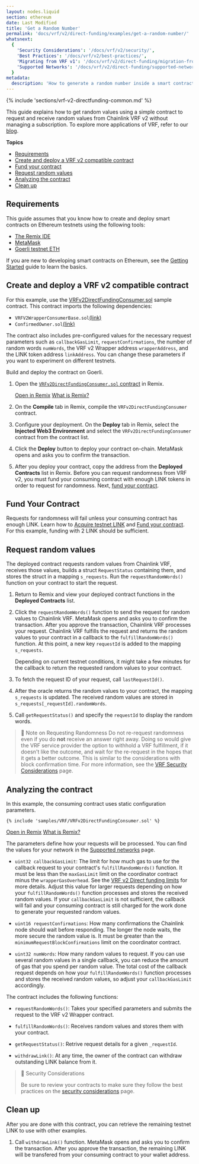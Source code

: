 ```yaml
---
layout: nodes.liquid
section: ethereum
date: Last Modified
title: 'Get a Random Number'
permalink: 'docs/vrf/v2/direct-funding/examples/get-a-random-number/'
whatsnext:
  {
    'Security Considerations': '/docs/vrf/v2/security/',
    'Best Practices': '/docs/vrf/v2/best-practices/',
    'Migrating from VRF v1': '/docs/vrf/v2/direct-funding/migration-from-v1/',
    'Supported Networks': '/docs/vrf/v2/direct-funding/supported-networks/',
  }
metadata:
  description: 'How to generate a random number inside a smart contract using Chainlink VRF v2 - Direct funding method.'
---
```


{% include 'sections/vrf-v2-directfunding-common.md' %}

This guide explains how to get random values using a simple contract to request and receive random values from Chainlink VRF v2 without managing a subscription. To explore more applications of VRF, refer to our [blog](https://blog.chain.link/).

**Topics**

- [Requirements](#requirements)
- [Create and deploy a VRF v2 compatible contract](#create-and-deploy-a-vrf-v2-compatible-contract)
- [Fund your contract](#fund-your-contract)
- [Request random values](#request-random-values)
- [Analyzing the contract](#analyzing-the-contract)
- [Clean up](#clean-up)

## Requirements

This guide assumes that you know how to create and deploy smart contracts on Ethereum testnets using the following tools:

- [The Remix IDE](https://remix.ethereum.org/)
- [MetaMask](https://metamask.io/)
- [Goerli testnet ETH](/docs/link-token-contracts/#goerli-testnet)

If you are new to developing smart contracts on Ethereum, see the [Getting Started](/docs/conceptual-overview/) guide to learn the basics.

## Create and deploy a VRF v2 compatible contract

For this example, use the [VRFv2DirectFundingConsumer.sol](https://remix.ethereum.org/#url=https://docs.chain.link/samples/VRF/VRFv2DirectFundingConsumer.sol) sample contract. This contract imports the following dependencies:

- `VRFV2WrapperConsumerBase.sol`[(link)](https://github.com/smartcontractkit/chainlink/blob/develop/contracts/src/v0.8/VRFV2WrapperConsumerBase.sol)
- `ConfirmedOwner.sol`[(link)](https://github.com/smartcontractkit/chainlink/blob/develop/contracts/src/v0.8/ConfirmedOwner.sol)

The contract also includes pre-configured values for the necessary request parameters such as `callbackGasLimit`, `requestConfirmations`, the number of random words `numWords`, the VRF v2 Wrapper address `wrapperAddress`, and the LINK token address `linkAddress`. You can change these parameters if you want to experiment on different testnets.

Build and deploy the contract on Goerli.

1. Open the [`VRFv2DirectFundingConsumer.sol` contract](https://remix.ethereum.org/#url=https://docs.chain.link/samples/VRF/VRFv2DirectFundingConsumer.sol) in Remix.

   <!-- prettier-ignore -->
    <div class="remix-callout">
          <a href="https://remix.ethereum.org/#url=https://docs.chain.link/samples/VRF/VRFv2DirectFundingConsumer.sol" target="_blank" >Open in Remix</a>
          <a href="/docs/conceptual-overview/#what-is-remix">What is Remix?</a>
    </div>

1. On the **Compile** tab in Remix, compile the `VRFv2DirectFundingConsumer` contract.

1. Configure your deployment. On the **Deploy** tab in Remix, select the **Injected Web3 Environment** and select the `VRFv2DirectFundingConsumer` contract from the contract list.

1. Click the **Deploy** button to deploy your contract on-chain. MetaMask opens and asks you to confirm the transaction.

1. After you deploy your contract, copy the address from the **Deployed Contracts** list in Remix. Before you can request randomness from VRF v2, you must fund your consuming contract with enough LINK tokens in order to request for randomness. Next, [fund your contract](#fund-your-contract).

## Fund Your Contract

Requests for randomness will fail unless your consuming contract has enough LINK. Learn how to [Acquire testnet LINK](/docs/acquire-link/) and [Fund your contract](/docs/fund-your-contract/). For this example, funding with 2 LINK should be sufficient.

## Request random values

The deployed contract requests random values from Chainlink VRF, receives those values, builds a struct `RequestStatus` containing them, and stores the struct in a mapping `s_requests`. Run the `requestRandomWords()` function on your contract to start the request.

1. Return to Remix and view your deployed contract functions in the **Deployed Contracts** list.

1. Click the `requestRandomWords()` function to send the request for random values to Chainlink VRF. MetaMask opens and asks you to confirm the transaction. After you approve the transaction, Chainlink VRF processes your request. Chainlink VRF fulfills the request and returns the random values to your contract in a callback to the `fulfillRandomWords()` function. At this point, a new key `requestId` is added to the mapping `s_requests`.

   Depending on current testnet conditions, it might take a few minutes for the callback to return the requested random values to your contract.

1. To fetch the request ID of your request, call `lastRequestId()`. 

1. After the oracle returns the random values to your contract, the mapping `s_requests` is updated. The received random values are stored in `s_requests[_requestId].randomWords`.

1. Call `getRequestStatus()` and specify the `requestId` to display the random words.

> 📘 Note on Requesting Randomness
> Do not re-request randomness even if you do **not** receive an answer right away. Doing so would give the VRF service provider the option to withhold a VRF fulfillment, if it doesn't like the outcome, and wait for the re-request in the hopes that it gets a better outcome. This is similar to the considerations with block confirmation time. For more information, see the [VRF Security Considerations](/docs/vrf/v2/security/) page.

## Analyzing the contract

In this example, the consuming contract uses static configuration parameters.

```solidity
{% include 'samples/VRF/VRFv2DirectFundingConsumer.sol' %}
```

<div class="remix-callout">
      <a href="https://remix.ethereum.org/#url=https://docs.chain.link/samples/VRF/VRFv2DirectFundingConsumer.sol" target="_blank" >Open in Remix</a>
      <a href="/docs/conceptual-overview/#what-is-remix">What is Remix?</a>
</div>

The parameters define how your requests will be processed. You can find the values for your network in the [Supported networks](/docs/vrf/v2/direct-funding/supported-networks/) page.

- `uint32 callbackGasLimit`: The limit for how much gas to use for the callback request to your contract's `fulfillRandomWords()` function. It must be less than the `maxGasLimit` limit on the coordinator contract minus the `wrapperGasOverhead`. See the [VRF v2 Direct funding limits](/docs/vrf/v2/direct-funding/#limits) for more details. Adjust this value for larger requests depending on how your `fulfillRandomWords()` function processes and stores the received random values. If your `callbackGasLimit` is not sufficient, the callback will fail and your consuming contract is still charged for the work done to generate your requested random values.

- `uint16 requestConfirmations`: How many confirmations the Chainlink node should wait before responding. The longer the node waits, the more secure the random value is. It must be greater than the `minimumRequestBlockConfirmations` limit on the coordinator contract.

- `uint32 numWords`: How many random values to request. If you can use several random values in a single callback, you can reduce the amount of gas that you spend per random value. The total cost of the callback request depends on how your `fulfillRandomWords()` function processes and stores the received random values, so adjust your `callbackGasLimit` accordingly.

The contract includes the following functions:

- `requestRandomWords()`: Takes your specified parameters and submits the request to the VRF v2 Wrapper contract.

- `fulfillRandomWords()`: Receives random values and stores them with your contract.

- `getRequestStatus()`: Retrive request details for a given `_requestId`.

- `withdrawLink()`: At any time, the owner of the contract can withdraw outstanding LINK balance from it.

> 🚧 Security Considerations
>
> Be sure to review your contracts to make sure they follow the best practices on the [security considerations](/docs/vrf/v2/security/) page.

## Clean up

After you are done with this contract, you can retrieve the remaining testnet LINK to use with other examples.

1. Call `withdrawLink()` function. MetaMask opens and asks you to confirm the transaction. After you approve the transaction, the remaining LINK will be transfered from your consuming contract to your wallet address.
